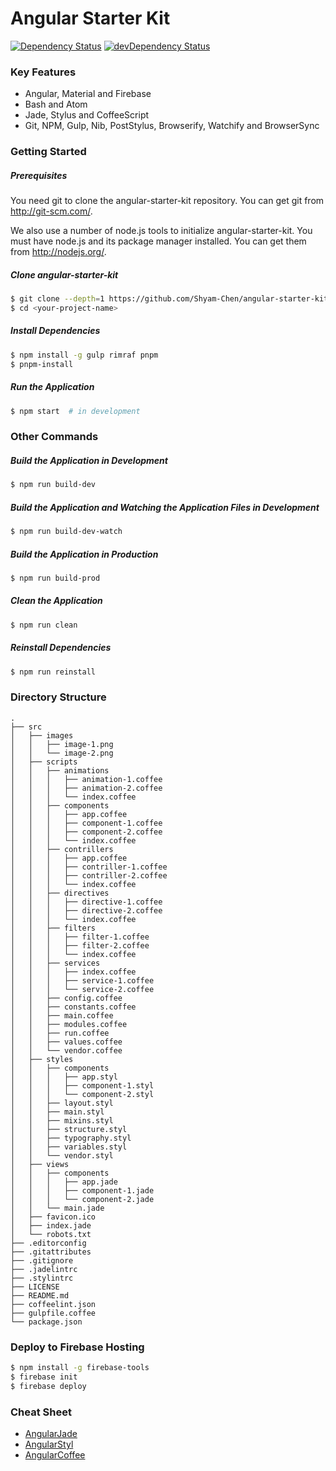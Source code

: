 # Angular Starter Kit

[![Dependency Status](https://david-dm.org/Shyam-Chen/angular-starter-kit.svg)](https://david-dm.org/Shyam-Chen/angular-starter-kit)
[![devDependency Status](https://david-dm.org/Shyam-Chen/angular-starter-kit/dev-status.svg)](https://david-dm.org/Shyam-Chen/angular-starter-kit#info=devDependencies)

### Key Features
* Angular, Material and Firebase
* Bash and Atom
* Jade, Stylus and CoffeeScript
* Git, NPM, Gulp, Nib, PostStylus, Browserify, Watchify and BrowserSync

### Getting Started

##### Prerequisites
You need git to clone the angular-starter-kit repository. You can get git from http://git-scm.com/.

We also use a number of node.js tools to initialize angular-starter-kit. You must have node.js and its package manager installed. You can get them from http://nodejs.org/.

##### Clone angular-starter-kit

```bash
$ git clone --depth=1 https://github.com/Shyam-Chen/angular-starter-kit.git <your-project-name>
$ cd <your-project-name>
```

##### Install Dependencies

```bash
$ npm install -g gulp rimraf pnpm
$ pnpm-install
```

##### Run the Application

```bash
$ npm start  # in development
```

### Other Commands

##### Build the Application in Development

```bash
$ npm run build-dev
```

##### Build the Application and Watching the Application Files in Development

```bash
$ npm run build-dev-watch
```

##### Build the Application in Production

```bash
$ npm run build-prod
```

##### Clean the Application

```bash
$ npm run clean
```

##### Reinstall Dependencies

```bash
$ npm run reinstall
```

### Directory Structure
```
.
├── src
│   ├── images
│   │   ├── image-1.png
│   │   └── image-2.png
│   ├── scripts
│   │   ├── animations
│   │   │   ├── animation-1.coffee
│   │   │   ├── animation-2.coffee
│   │   │   └── index.coffee
│   │   ├── components
│   │   │   ├── app.coffee
│   │   │   ├── component-1.coffee
│   │   │   ├── component-2.coffee
│   │   │   └── index.coffee
│   │   ├── contrillers
│   │   │   ├── app.coffee
│   │   │   ├── contriller-1.coffee
│   │   │   ├── contriller-2.coffee
│   │   │   └── index.coffee
│   │   ├── directives
│   │   │   ├── directive-1.coffee
│   │   │   ├── directive-2.coffee
│   │   │   └── index.coffee
│   │   ├── filters
│   │   │   ├── filter-1.coffee
│   │   │   ├── filter-2.coffee
│   │   │   └── index.coffee
│   │   ├── services
│   │   │   ├── index.coffee
│   │   │   ├── service-1.coffee
│   │   │   └── service-2.coffee
│   │   ├── config.coffee
│   │   ├── constants.coffee
│   │   ├── main.coffee
│   │   ├── modules.coffee
│   │   ├── run.coffee
│   │   ├── values.coffee
│   │   └── vendor.coffee
│   ├── styles
│   │   ├── components
│   │   │   ├── app.styl
│   │   │   ├── component-1.styl
│   │   │   └── component-2.styl
│   │   ├── layout.styl
│   │   ├── main.styl
│   │   ├── mixins.styl
│   │   ├── structure.styl
│   │   ├── typography.styl
│   │   ├── variables.styl
│   │   └── vendor.styl
│   ├── views
│   │   ├── components
│   │   │   ├── app.jade
│   │   │   ├── component-1.jade
│   │   │   └── component-2.jade
│   │   └── main.jade
│   ├── favicon.ico
│   ├── index.jade
│   └── robots.txt
├── .editorconfig
├── .gitattributes
├── .gitignore
├── .jadelintrc
├── .stylintrc
├── LICENSE
├── README.md
├── coffeelint.json
├── gulpfile.coffee
└── package.json
```

### Deploy to Firebase Hosting
```bash
$ npm install -g firebase-tools
$ firebase init
$ firebase deploy
```

### Cheat Sheet
* [AngularJade](https://github.com/Shyam-Chen/AngularJade)
* [AngularStyl](https://github.com/Shyam-Chen/AngularStyl)
* [AngularCoffee](https://github.com/Shyam-Chen/AngularCoffee)
